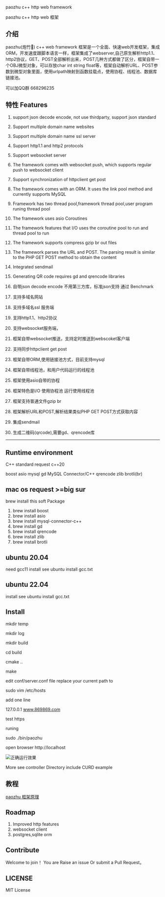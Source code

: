 paozhu c++ http web framework

paozhu c++ http web 框架

介绍
---------------

paozhu(炮竹🧨) c++ web framework 框架是一个全面、快速web开发框架，集成ORM，开发速度跟脚本语言一样，框架集成了webserver,自己原生解析http1.1、http2协议，GET、POST全部解析出来，POST几种方式都做了区分，框架自带一个OBJ微型对象，可以存放char int string float等，框架自动解析URL、POST参数到微型对象里面，使用urlpath映射到函数挂载点，使用协程、线程池、数据库链接池。

可以加QQ群 668296235


特性 Features
--------------

1. support json decode encode, not use thirdparty, support json standard
2. Support multiple domain name websites
3. Support multiple domain name ssl server
4. Support http1.1 and http2 protocols
5. Support websocket server
6. The framework comes with websocket push, which supports regular push to websocket client
7. Support synchronization of httpclient get post
8. The framework comes with an ORM. It uses the link pool method and currently supports MySQL
9. Framework has two thread pool,framework thread pool,user program runing thread pool
10. The framework uses asio Coroutines
11. The framework features that I/O uses the coroutine pool to run and thread pool to run
12. The framework supports compress gzip br out files 
13. The framework parses the URL and POST. The parsing result is similar to the PHP GET POST method to obtain the content
14. Integrated sendmail
15. Generating QR code requires gd and qrencode libraries

1. 自带json decode encode 不用第三方库，标准json支持 通过 Benchmark
2. 支持多域名网站
3. 支持多域名ssl 服务端
4. 支持http1.1、http2协议
5. 支持websocket服务端，
6. 框架自带websocket推送，支持定时推送到webscoket客户端
7. 支持同步httpclient get post
8. 框架自带ORM,使用链接池方式，目前支持mysql 
9. 框架自带线程池，和用户代码运行的线程池
10. 框架使用asio自带的协程
11. 框架特色是I/O 使用协程池 运行使用线程池
12. 框架支持普通文件gzip br
13. 框架解析URL和POST,解析结果类似PHP GET POST方式获取内容
14. 集成sendmail
15. 生成二维码(qrcode),需要gd、qrencode库

---------------------


Runtime environment
--------------------------------------

C++ standard request c++20

boost asio mysql gd MySQL Connector/C++ qrencode 
zlib brotli(br)


mac os request >=big sur  
---------

brew install this soft Package

1. brew install boost
2. brew install asio
3. brew install mysql-connector-c++
4. brew install gd
5. brew install qrencode
6. brew install zlib
7. brew install brotli


ubuntu 20.04
-------------------

need gcc11 install see  ubuntu install gcc.txt


ubuntu 22.04
-------------------

install see ubuntu install gcc.txt



Install 
--------------------

mkdir temp

mkdir log

mkdir build

cd build

cmake ..

make



edit conf/server.conf file
replace your current path to

sudo vim /etc/hosts

add one line

127.0.0.1 www.869869.com 

test https

runing 

sudo ./bin/paozhu 

open browser http://localhost

![正确运行效果](https://github.com/hggq/paozhu/blob/main/www/default/firstrun.jpg)


More see controller Directory include CURD example

教程
------------------
[paozhu 框架原理](https://github.com/hggq/paozhu/wiki/paozhu-c---web-framework-%25E6%25A1%2586%25E6%259E%25B6%25E5%258E%259F%25E7%2590%2586)


Roadmap
-----------------

1. Improved http features
2. websocket client
3. postgres,sqlite orm


Contribute
-----------------

Welcome to join！ You are Raise an issue Or submit a Pull Request。


LICENSE
-----------------

MIT License
